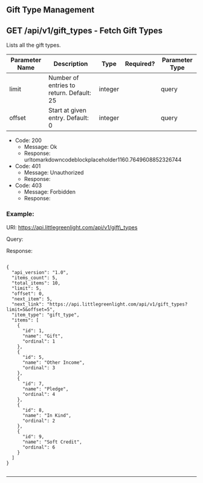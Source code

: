 Gift Type Management
--------------------

GET /api/v1/gift\_types - Fetch Gift Types
------------------------------------------

Lists all the gift types.


|Parameter Name|Description                             |Type   |Required?|Parameter Type|
|--------------|----------------------------------------|-------|---------|--------------|
|limit         |Number of entries to return. Default: 25|integer|         |query         |
|offset        |Start at given entry. Default: 0        |integer|         |query         |




* Code: 200
  * Message: Ok
  * Response:                 urltomarkdowncodeblockplaceholder1160.7649608852326744              
* Code: 401
  * Message: Unauthorized
  * Response: 
* Code: 403
  * Message: Forbidden
  * Response: 


### Example:

URI: https://api.littlegreenlight.com/api/v1/gift\_types

Query:

Response:

```
                  
{
  "api_version": "1.0",
  "items_count": 5,
  "total_items": 10,
  "limit": 5,
  "offset": 0,
  "next_item": 5,
  "next_link": "https://api.littlegreenlight.com/api/v1/gift_types?limit=5&offset=5",
  "item_type": "gift_type",
  "items": [
    {
      "id": 1,
      "name": "Gift",
      "ordinal": 1
    },
    {
      "id": 5,
      "name": "Other Income",
      "ordinal": 3
    },
    {
      "id": 7,
      "name": "Pledge",
      "ordinal": 4
    },
    {
      "id": 8,
      "name": "In Kind",
      "ordinal": 2
    },
    {
      "id": 9,
      "name": "Soft Credit",
      "ordinal": 6
    }
  ]
}
                
```


* * *


